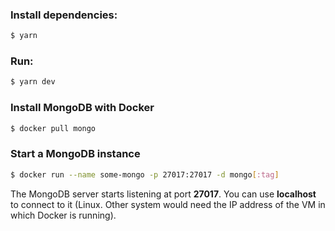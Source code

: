 ### Install dependencies:
```bash
$ yarn
```

### Run:
```bash
$ yarn dev
```

### Install MongoDB with Docker
```bash
$ docker pull mongo
```

### Start a MongoDB instance
```bash
$ docker run --name some-mongo -p 27017:27017 -d mongo[:tag]
```
The MongoDB server starts listening at port **27017**. You can use **localhost**
to connect to it (Linux. Other system would need the IP address of the VM in
which Docker is running).
